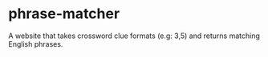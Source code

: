 # phrase-matcher
A website that takes crossword clue formats (e.g: 3,5) and returns matching English phrases.
